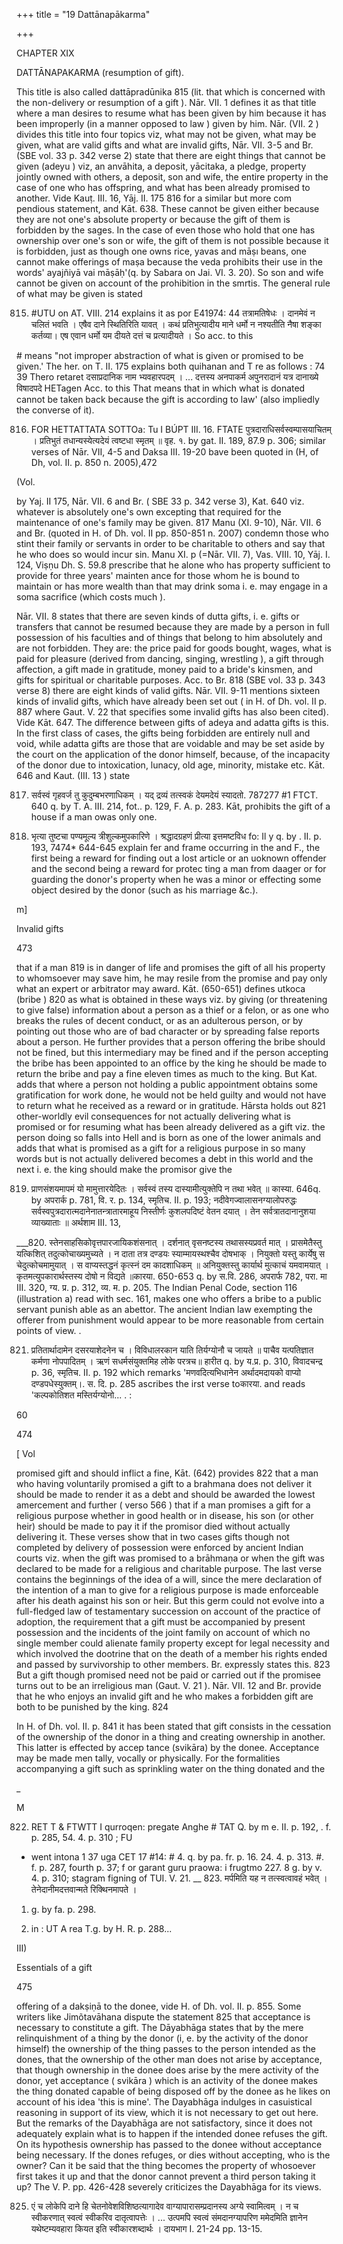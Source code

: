 +++
title = "19 Dattānapākarma"

+++

CHAPTER XIX 

DATTĀNAPAKARMA (resumption of gift). 

This title is also called dattāpradūnika 815 (lit. that which is concerned with the non-delivery or resumption of a gift ). Nār. VII. 1 defines it as that title where a man desires to resume what has been given by him because it has been improperly (in a manner opposed to law ) given by him. Nār. (VII. 2 ) divides this title into four topics viz, what may not be given, what may be given, what are valid gifts and what are invalid gifts, Nār. VII. 3-5 and Br. (SBE vol. 33 p. 342 verse 2) state that there are eight things that cannot be given (adeyu ) viz, an anvāhita, a deposit, yācitaka, a pledge, property jointly owned with others, a deposit, son and wife, the entire property in the case of one who has offspring, and what has been already promised to another. Vide Kauṭ. III. 16, Yāj. II. 175 816 for a similar but more com pendious statement, and Kāt. 638. These cannot be given either because they are not one's absolute property or because the gift of them is forbidden by the sages. In the case of even those who hold that one has ownership over one's son or wife, the gift of them is not possible because it is forbidden, just as though one owns rice, yavas and māṣı beans, one cannot make offerings of maṣa because the veda prohibits their use in the words' ayajñiyā vai māṣāḥ'(q. by Sabara on Jai. VI. 3. 20). So son and wife cannot be given on account of the prohibition in the smrtis. The general rule of what may be given is stated 

815. \#UTU on AT. VIII. 214 explains it as por E41974: 44 तत्रामतिषेधः । दानमेवं न चलितं भवति । एषैव दाने स्थितिरिति यावत् । कथं प्रतिभुत्यादीय माने धर्मो न नश्यतीति नैषा शङ्का कर्तव्या। एष एवान धर्मो यम दीयते दत्तं च प्रत्यादीयते । So acc. to this 

\# means "not improper abstraction of what is given or promised to be given.' The her. on T. II. 175 explains both quihanan and T re as follows : 74 39 Thero retaret दसाप्रदानिक नाम भ्यवहारपदम् । ... दत्तस्य अनपाकर्म अपुनरादानं यत्र दानाख्ये विषादपदे HETagen Acc. to this That means that in which what is donated cannot be taken back because the gift is according to law' (also impliedly the converse of it). 

816. FOR HETTATTATA SOTTOa: Tu I BÚPT III. 16. FTATE पुत्रदाराधिसर्वस्वम्पासयाचितम् । प्रतिभुतं तधान्यस्येत्यदेयं त्वष्टधा स्मृतम् ॥ वृह. १. by gat. II. 189, 87.9 p. 306; similar verses of Nār. VII, 4-5 and Daksa III. 19-20 bave been quoted in (H, of Dh, vol. II. p. 850 n. 2005),472 



(Vol. 

by Yaj. II 175, Nār. VII. 6 and Br. ( SBE 33 p. 342 verse 3), Kat. 640 viz. whatever is absolutely one's own excepting that required for the maintenance of one's family may be given. 817 Manu (XI. 9-10), Nār. VII. 6 and Br. (quoted in H. of Dh. vol. II pp. 850-851 n. 2007) condemn those who stint their family or servants in order to be charitable to others and say that he who does so would incur sin. Manu XI. p (=Nār. VII. 7), Vas. VIII. 10, Yāj. I. 124, Viṣṇu Dh. S. 59.8 prescribe that he alone who has property sufficient to provide for three years' mainten ance for those whom he is bound to maintain or has more wealth than that may drink soma i. e. may engage in a soma sacrifice (which costs much ). 

Nār. VII. 8 states that there are seven kinds of dutta gifts, i. e. gifts or transfers that cannot be resumed because they are made by a person in full possession of his faculties and of things that belong to him absolutely and are not forbidden. They are: the price paid for goods bought, wages, what is paid for pleasure (derived from dancing, singing, wrestling ), a gift through affection, a gift made in gratitude, money paid to a bride's kinsmen, and gifts for spiritual or charitable purposes. Acc. to Br. 818 (SBE vol. 33 p. 343 verse 8) there are eight kinds of valid gifts. Nār. VII. 9-11 mentions sixteen kinds of invalid gifts, which have already been set out ( in H. of Dh. vol. II p. 887 where Gaut. V. 22 that specifies some invalid gifts has also been cited). Vide Kāt. 647. The difference between gifts of adeya and adatta gifts is this. In the first class of cases, the gifts being forbidden are entirely null and void, while adatta gifts are those that are voidable and may be set aside by the court on the application of the donor himself, because, of the incapacity of the donor due to intoxication, lunacy, old age, minority, mistake etc. Kāt. 646 and Kaut. (III. 13 ) state 

817. सर्वस्वं गृहवर्ज तु कुदुम्बभरणाधिकम् । यद् द्रव्यं तत्स्वकं देयमदेयं स्यादतो. 787277 \#1 FTCT. 640 q. by T. A. III. 214, fot.. p. 129, F. A. p. 283. Kāt, prohibits the gift of a house if a man owas only one. 

818. भृत्या तुष्टचा पण्यमूल्य त्रीशुल्कमुपकारिणे । श्रद्धादग्रहणं प्रीत्या इत्तमष्टविध fo: Il y q. by . II. p. 193, 7474* 644-645 explain fer and frame occurring in the and F., the first being a reward for finding out a lost article or an uoknown offender and the second being a reward for protec ting a man from daager or for guarding the donor's property when he was a minor or effecting some object desired by the donor (such as his marriage &c.). 

m] 

Invalid gifts 

473 

that if a man 819 is in danger of life and promises the gift of all his property to whomsoever may save him, he may resile from the promise and pay only what an expert or arbitrator may award. Kāt. (650-651) defines utkoca (bribe ) 820 as what is obtained in these ways viz. by giving (or threatening to give false) information about a person as a thief or a felon, or as one who breaks the rules of decent conduct, or as an adulterous person, or by pointing out those who are of bad character or by spreading false reports about a person. He further provides that a person offering the bribe should not be fined, but this intermediary may be fined and if the person accepting the bribe has been appointed to an office by the king he should be made to return the bribe and pay a fine eleven times as much to the king. But Kat. adds that where a person not holding a public appointment obtains some gratification for work done, he would not be held guilty and would not have to return what he received as a reward or in gratitude. Hārsta holds out 821 other-worldly evil consequences for not actually delivering what is promised or for resuming what has been already delivered as a gift viz. the person doing so falls into Hell and is born as one of the lower animals and adds that what is promised as a gift for a religious purpose in so many words but is not actually delivered becomes a debt in this world and the next i. e. the king should make the promisor give the 

819. प्राणसंशयमापमं यो मामुत्तारयेदितः । सर्वस्वं तस्य दास्यामीत्युक्तेपि न तथा भवेत् ॥ कास्या. 646q. by अपरार्क p. 781, वि. र. p. 134, स्मृतिच. II. p. 193; नदीवेगज्वालासनग्यालोपरुद्धः सर्वस्वपुत्रदारात्मदानेनातन्त्रातारमाहूय निस्तीर्णः कुशलपदिष्टं वेतन दयात् । तेन सर्वत्रातदानानुशया व्याख्याताः ॥ अर्थशाम III. 13, 

___820. स्तेनसाहसिकोवृत्तपारजायिकशंसनात् । दर्शनात् वृसनष्टस्य तथासस्यप्रवर्त मात् । प्रासमेतैस्तु यत्किशित् तदुत्कोचाख्यमुच्यते । न दाता तत्र दण्डयः स्याम्मायस्थश्चैव दोषभाक् । नियुक्तो यस्तु कार्येषु स चेदुत्कोचमामुयात् । स वाप्यस्तद्धनं कृत्स्नं दम कादशाधिकम् ॥ अनियुक्तस्तु कार्यार्थ मुत्काचं यमवामयात् । कृतमत्युपकारार्थस्तस्य दोषो न विद्यते ॥कारया. 650-653 q. by स.वि. 286, अपरार्फ 782, परा. मा III. 320, ग्य. प्र. p. 312, व्य. म. p. 205. The Indian Penal Code, section 116 (illustration a) read with sec. 161, makes one who offers a bribe to a public servant punish able as an abettor. The ancient Indian law exempting the offerer from punishment would appear to be more reasonable from certain points of view. . 

821. प्रतितार्थादामेन दसरयाशेदनेन च । विविधालरकान याति तिर्यग्योनौ च जायते ॥ पाचैव यत्पतिज्ञात कर्मणा नोपपादितम् । ऋणं सधर्मसंयुक्तमिह लोके परत्रच॥ हारीत q. by य.प्र. p. 310, विवादचन्द्र p. 36, स्मृतिच. II. p. 192 which remarks 'मणवदित्यभिधानेन अर्थादमदायको वाप्यो दण्डपधेस्युक्तम्।. स. दि. p. 285 ascribes the irst verse toकारया. and reads 'कल्पकोतिशत मस्तिर्यग्योनो... . : 

60 

474 



[ Vol 

promised gift and should inflict a fine, Kāt. (642) provides 822 that a man who having voluntarily promised a gift to a brahmana does not deliver it should be made to render it as a debt and should be awarded the lowest amercement and further ( verso 566 ) that if a man promises a gift for a religious purpose whether in good health or in disease, his son (or other heir) should be made to pay it if the promisor died without actually delivering it. These verses show that in two cases gifts though not completed by delivery of possession were enforced by ancient Indian courts viz. when the gift was promised to a brāhmaṇa or when the gift was declared to be made for a religious and charitable purpose. The last verse contains the beginnings of the idea of a will, since the mere declaration of the intention of a man to give for a religious purpose is made enforceable after his death against his son or heir. But this germ could not evolve into a full-fledged law of testamentary succession on account of the practice of adoption, the requirement that a gift must be accompanied by present possession and the incidents of the joint family on account of which no single member could alienate family property except for legal necessity and which involved the dootrine that on the death of a member his rights ended and passed by survivorship to other members. Br. expressly states this. 823 But a gift though promised need not be paid or carried out if the promisee turns out to be an irreligious man (Gaut. V. 21 ). Nār. VII. 12 and Br. provide that he who enjoys an invalid gift and he who makes a forbidden gift are both to be punished by the king. 824 

In H. of Dh. vol. II. p. 841 it has been stated that gift consists in the cessation of the ownership of the donor in a thing and creating ownership in another. This latter is effected by accep tance (svikāra) by the donee. Acceptance may be made men tally, vocally or physically. For the formalities accompanying a gift such as sprinkling water on the thing donated and the 

_ 

M 

822. RET T & FTWTT I qurroqen: pregate Anghe \# TAT Q. by m e. II. p. 192, . f. p. 285, 54. 4. p. 310 ; FU 

* went intona 1 37 uga CET 17 \#14: \# 4. q. by pa. fr. p. 16. 24. 4. p. 313. \#. f. p. 287, fourth p. 37; f or garant guru praowa: i frugtmo 227. 8 g. by v. 4. p. 310; stagram figning of TUI. V. 21. __ 823. मर्पमिति यह न तत्स्वत्वावहं भवेत् । तेनेदानीमदत्तवान्मते रिक्थिनमापते । 

1. g. by fa. p. 298. 

824. in : UT A rea T.g. by H. R. p. 288... 

III) 

Essentials of a gift 

475 

offering of a dakṣiṇā to the donee, vide H. of Dh. vol. II. p. 855. Some writers like Jimõtavāhana dispute the statement 825 that acceptance is necessary to constitute a gift. The Dāyabhāga states that by the mere relinquishment of a thing by the donor (i, e. by the activity of the donor himself) the ownership of the thing passes to the person intended as the dones, that the ownership of the other man does not arise by acceptance, that though ownership in the donee does arise by the mere activity of the donor, yet acceptance ( svikāra ) which is an activity of the donee makes the thing donated capable of being disposed off by the donee as he likes on account of his idea 'this is mine'. The Dayabhāga indulges in casuistical reasoning in support of its view, which it is not necessary to get out here. But the remarks of the Dayabhāga are not satisfactory, since it does not adequately explain what is to happen if the intended donee refuses the gift. On its hypothesis ownership has passed to the donee without acceptance being necessary. If the dones refuges, or dies without accepting, who is the owner? Can it be said that the thing becomes the property of whosoever first takes it up and that the donor cannot prevent a third person taking it up? The V. P. pp. 426-428 severely criticizes the Dayabhāga for its views. 

825. एं च लोकेपि दाने हि चेतनोवेशविशिष्ठत्यागादेव वाग्यापारासम्प्रदानस्य अग्ये स्वामित्वम् । न च स्वीकरणात् स्वत्वं स्वीकरिव दातृत्वापत्तेः । ... उत्पमपि स्वत्वं संमदानग्यापरिण ममेदमिति ज्ञानेन यथेष्टम्यवहारा कियत इति स्वीकारशब्दार्थः । दायभाग I. 21-24 pp. 13-15. 
